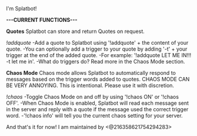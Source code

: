 I'm Splatbot!

**---CURRENT FUNCTIONS---**

**Quotes**
Splatbot can store and return Quotes on request.

*!addquote*
    -Add a quote to Splatbot using '!addquote' + the content of your quote.
        -You can optionally add a trigger to your quote by adding '-t' + your trigger at the end of the added quote.
        -For example: '!addquote LET ME IN!!! -t let me in'.
        -What do triggers do? Read more in the Chaos Mode section.

**Chaos Mode**
Chaos mode allows Splatbot to automatically respond to messages based on the trigger words added to quotes.
CHAOS MODE CAN BE VERY ANNOYING. This is intentional. Please use it with discretion.

*!chaos*
    -Toggle Chaos Mode on and off by using '!chaos ON' or '!chaos OFF'.
        -When Chaos Mode is enabled, Splatbot will read each message sent in the server and reply with a quote if the message used the correct trigger word.
    -'!chaos info' will tell you the current chaos setting for your server.

And that's it for now! I am maintained by <@216358621754294283>
